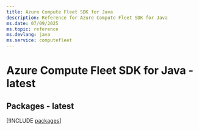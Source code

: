```yaml
---
title: Azure Compute Fleet SDK for Java
description: Reference for Azure Compute Fleet SDK for Java
ms.date: 07/09/2025
ms.topic: reference
ms.devlang: java
ms.service: computefleet
---
```

# Azure Compute Fleet SDK for Java - latest
## Packages - latest
[!INCLUDE [packages](compute-fleet-index.md)]
